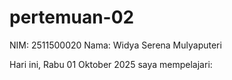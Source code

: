 # pertemuan-02
NIM: 2511500020
Nama: Widya Serena Mulyaputeri

Hari ini, Rabu 01 Oktober 2025 saya mempelajari:

